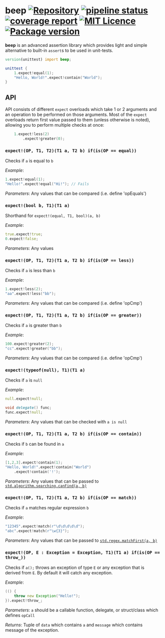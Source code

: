 beep [![Repository](https://img.shields.io/badge/repository-on%20GitLab-orange.svg)](https://gitlab.com/ohboi/beep) [![pipeline status](https://gitlab.com/ohboi/beep/badges/master/pipeline.svg)](https://gitlab.com/ohboi/beep/commits/master) [![coverage report](https://gitlab.com/ohboi/beep/badges/master/coverage.svg)](https://gitlab.com/ohboi/beep/commits/master) [![MIT Licence](https://img.shields.io/badge/licence-MIT-blue.svg)](https://gitlab.com/ohboi/beep/blob/master/LICENCE) [![Package version](https://img.shields.io/dub/v/beep.svg)](https://gitlab.com/ohboi/beep/tags)
=====

**beep** is an advanced assertion library which provides light and simple alternative to built-in `assert`s to be used in unit-tests.

```D
version(unittest) import beep;

unittest {
	1.expect!equal(1);
	"Hello, World!".expect!contain("World");
}
```

## API

API consists of different `expect` overloads which take 1 or 2 arguments and an operation to be performed on those arguments. Most of the `expect` overloads return first value passed to them (unless otherwise is noted), allowing you to perform multiple checks at once:

```D
	1.expect!less(2)
		.expect!greater(0);
```

### `expect!(OP, T1, T2)(T1 a, T2 b) if(is(OP == equal))`

Checks if `a` is equal to `b`

*Example*:
```D
1.expect!equal(1);
"Hello!".expect!equal("Hi!"); // Fails
```

*Parameters*: Any values that can be compared (i.e. define 'opEquals')

### `expect!(bool b, T1)(T1 a)`

Shorthand for `expect!(equal, T1, bool)(a, b)`

*Example*:
```D
true.expect!true;
0.expect!false;
```

*Parameters*: Any values

### `expect!(OP, T1, T2)(T1 a, T2 b) if(is(OP == less))`

Checks if `a` is less than `b`

*Example*:
```D
1.expect!less(2);
"aa".expect!less("bb");
```

*Parameters*: Any values that can be compared (i.e. define 'opCmp')

### `expect!(OP, T1, T2)(T1 a, T2 b) if(is(OP == greater))`

Checks if `a` is greater than `b`

*Example*:
```D
100.expect!greater(2);
"cc".expect!greater("bb");
```

*Parameters*: Any values that can be compared (i.e. define 'opCmp')

### `expect!(typeof(null), T1)(T1 a)`

Checks if `a` is `null`

*Example*:
```D
null.expect!null;

void delegate() func;
func.expect!null;
```

*Parameters*: Any values that can be checked with `a is null`

### `expect!(OP, T1, T2)(T1 a, T2 b) if(is(OP == contain))`

Checks if `b` can be found in `a`

*Example*:
```D
[1,2,3].expect!contain(1);
"Hello, World!".expect!contain("World")
	.expect!contain('!');
```

*Parameters*: Any values that can be passed to [`std.algorithm.searching.canFind(a, b)`](https://dlang.org/phobos/std_algorithm_searching.html#.canFind)

### `expect!(OP, T1, T2)(T1 a, T2 b) if(is(OP == match))`

Checks if `a` matches regular expression `b`

*Example*:
```D
"12345".expect!match(r"\d\d\d\d\d");
"abc".expect!match(r"\w{3}");
```

*Parameters*: Any values that can be passed to [`std.regex.matchFirst(a, b)`](https://dlang.org/phobos/std_regex.html#.matchFirst)


### `expect!(OP, E : Exception = Exception, T1)(T1 a) if(is(OP == throw_))`

Checks if `a();` throws an exception of type `E` or any exception that is derived from `E`. By default it will catch any exception.

*Example*:
```D
(() {
	throw new Exception("Hello!");
}).expect!throw_;
```

*Parameters*: `a` should be a callable function, delegate, or struct/class which defines `opCall`

*Returns*: Tuple of `data` which contains `a` and `message` which contains message of the exception.